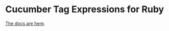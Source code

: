 # Cucumber Tag Expressions for Ruby

[The docs are here](http://docs.cucumber.io/cucumber/tag-expressions/).
